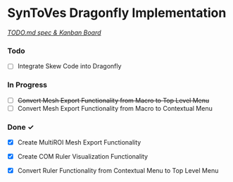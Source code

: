 # SynToVes Dragonfly Implementation

<em>[TODO.md spec & Kanban Board](https://bit.ly/3fCwKfM)</em>

### Todo

- [ ] Integrate Skew Code into Dragonfly  

### In Progress

- [ ] ~~Convert Mesh Export Functionality from Macro to Top Level Menu~~
- [ ] Convert Mesh Export Functionality from Macro to Contextual Menu

### Done ✓

- [x] Create MultiROI Mesh Export Functionality  
- [x] Create COM Ruler Visualization Functionality  
- [x] Convert Ruler Functionality from Contextual Menu to Top Level Menu  

